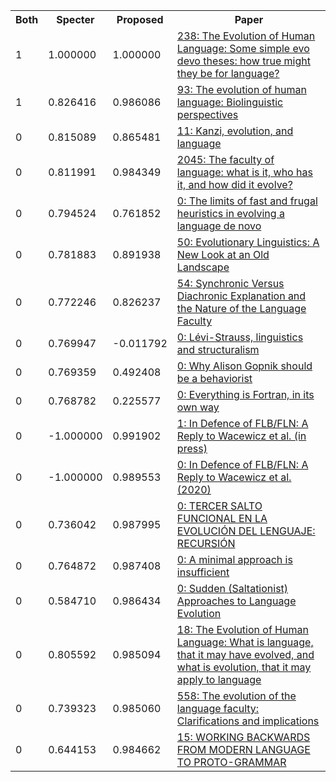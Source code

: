 <html><table><tr>
<th>Both</th>
<th>Specter</th>
<th>Proposed</th>
<th>Paper</th>
</tr>
<tr>
<td>1</td>
<td>1.000000</td>
<td>1.000000</td>
<td><a href="https://www.semanticscholar.org/paper/1da0a23dd32ee3171d3eaa5ba80d09811313208a">238: The Evolution of Human Language: Some simple evo devo theses: how true might they be for language?</a></td>
</tr>
<tr>
<td>1</td>
<td>0.826416</td>
<td>0.986086</td>
<td><a href="https://www.semanticscholar.org/paper/ce8d07f4d39b717aa4b16fb4b79f75463b905d34">93: The evolution of human language: Biolinguistic perspectives</a></td>
</tr>
<tr>
<td>0</td>
<td>0.815089</td>
<td>0.865481</td>
<td><a href="https://www.semanticscholar.org/paper/619eb223f0348782fa7c353c29ef8f558aded7bc">11: Kanzi, evolution, and language</a></td>
</tr>
<tr>
<td>0</td>
<td>0.811991</td>
<td>0.984349</td>
<td><a href="https://www.semanticscholar.org/paper/6695c4142fb24d0efde0e79fa5cba012c2399f3d">2045: The faculty of language: what is it, who has it, and how did it evolve?</a></td>
</tr>
<tr>
<td>0</td>
<td>0.794524</td>
<td>0.761852</td>
<td><a href="https://www.semanticscholar.org/paper/d909aeb57e099002619f7f7bb2485fd915f8584f">0: The limits of fast and frugal heuristics in evolving a language de novo</a></td>
</tr>
<tr>
<td>0</td>
<td>0.781883</td>
<td>0.891938</td>
<td><a href="https://www.semanticscholar.org/paper/2cec018912ff3731fe9872be55b6fd77e2873498">50: Evolutionary Linguistics: A New Look at an Old Landscape</a></td>
</tr>
<tr>
<td>0</td>
<td>0.772246</td>
<td>0.826237</td>
<td><a href="https://www.semanticscholar.org/paper/2ccbf5c4a5af805e0659f0425ebc4ec88f8b3097">54: Synchronic Versus Diachronic Explanation and the Nature of the Language Faculty</a></td>
</tr>
<tr>
<td>0</td>
<td>0.769947</td>
<td>-0.011792</td>
<td><a href="https://www.semanticscholar.org/paper/dd558a86a0d4982896baf36d101797ef82ed9a32">0: Lévi-Strauss, linguistics and structuralism</a></td>
</tr>
<tr>
<td>0</td>
<td>0.769359</td>
<td>0.492408</td>
<td><a href="https://www.semanticscholar.org/paper/adec9f952e0512c245bea5ff1998fb8634636c43">0: Why Alison Gopnik should be a behaviorist</a></td>
</tr>
<tr>
<td>0</td>
<td>0.768782</td>
<td>0.225577</td>
<td><a href="https://www.semanticscholar.org/paper/2790e00a17fd69196d00faf9b476a6d421251b4b">0: Everything is Fortran, in its own way</a></td>
</tr>
<tr>
<td>0</td>
<td>-1.000000</td>
<td>0.991902</td>
<td><a href="https://www.semanticscholar.org/paper/651a7b6709d08aaafee9b124e09f4f8f2157cccb">1: In Defence of FLB/FLN: A Reply to Wacewicz et al. (in press)</a></td>
</tr>
<tr>
<td>0</td>
<td>-1.000000</td>
<td>0.989553</td>
<td><a href="https://www.semanticscholar.org/paper/7b685e65b00ef3c5db0d5f5169659af2a4c5d928">0: In Defence of FLB/FLN: A Reply to Wacewicz et al. (2020)</a></td>
</tr>
<tr>
<td>0</td>
<td>0.736042</td>
<td>0.987995</td>
<td><a href="https://www.semanticscholar.org/paper/38d00b51d1196267de5551f5a45b7041cf5d304a">0: TERCER SALTO FUNCIONAL EN LA EVOLUCIÓN DEL LENGUAJE: RECURSIÓN</a></td>
</tr>
<tr>
<td>0</td>
<td>0.764872</td>
<td>0.987408</td>
<td><a href="https://www.semanticscholar.org/paper/ac5a425fc161876b43f49427600965b3d7f069ee">0: A minimal approach is insufficient</a></td>
</tr>
<tr>
<td>0</td>
<td>0.584710</td>
<td>0.986434</td>
<td><a href="https://www.semanticscholar.org/paper/0a1290f54e19256ebcd846c0e54935fc3ab7e0ba">0: Sudden (Saltationist) Approaches to Language Evolution</a></td>
</tr>
<tr>
<td>0</td>
<td>0.805592</td>
<td>0.985094</td>
<td><a href="https://www.semanticscholar.org/paper/d74c53a578a3c536090cce763810724cf721578d">18: The Evolution of Human Language: What is language, that it may have evolved, and what is evolution, that it may apply to language</a></td>
</tr>
<tr>
<td>0</td>
<td>0.739323</td>
<td>0.985060</td>
<td><a href="https://www.semanticscholar.org/paper/eda6ad74daa02349feba9c63dc2cf22eece60f90">558: The evolution of the language faculty: Clarifications and implications</a></td>
</tr>
<tr>
<td>0</td>
<td>0.644153</td>
<td>0.984662</td>
<td><a href="https://www.semanticscholar.org/paper/bf171b5f51ab8bf09d3fe56772e1097d0e71cb8d">15: WORKING BACKWARDS FROM MODERN LANGUAGE TO PROTO-GRAMMAR</a></td>
</tr>
</table></html>
